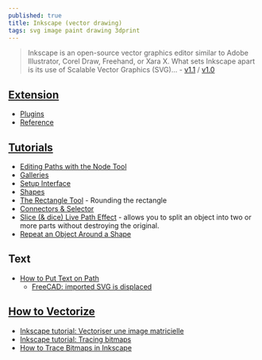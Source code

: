 ```yaml
---
published: true
title: Inkscape (vector drawing)
tags: svg image paint drawing 3dprint
---
```

> Inkscape is an open-source vector graphics editor similar to Adobe Illustrator, Corel Draw, Freehand, or Xara X. What sets Inkscape apart is its use of Scalable Vector Graphics (SVG)... - [v1.1](https://inkscape.org/news/2021/05/24/welcome-inkscape-11/) / [v1.0](https://inkscape.org/news/2020/05/04/introducing-inkscape-10/)

## [Extension](https://wiki.inkscape.org/wiki/index.php?title=Updating_your_Extension_for_1.0)
- [Plugins](https://inkscape.org/gallery/=extension/?page=1&)
- [Reference](https://wiki.inkscape.org/wiki/Extension_reference)

## [Tutorials](https://inkscape.org/learn/tutorials/)
- [Editing Paths with the Node Tool](https://inkscape-manuals.readthedocs.io/en/latest/editing-paths.html)
- [Galleries](https://wiki.inkscape.org/wiki/Galleries)
- [Setup Interface](https://www.youtube.com/watch?v=nGgKOB2php0)
- [Shapes](https://inkscape.org/doc/tutorials/shapes/tutorial-shapes.html)
- [The Rectangle Tool](https://www.tutorviacomputer.com/inkscape/inkscape-rectangle-tool/) - Rounding the rectangle
- [Connectors & Selector](https://inkscape.org/news/2021/05/24/welcome-inkscape-11/)
- [Slice (& dice) Live Path Effect](https://inkscape.org/news/2021/05/24/welcome-inkscape-11/) -  allows you to split an object into two or more parts without destroying the original.
- [Repeat an Object Around a Shape](https://www.youtube.com/watch?v=3jve45Z60iU)

## Text
- [How to Put Text on Path](https://www.youtube.com/watch?v=VwOYO9cAows)
	- [FreeCAD: imported SVG is displaced](https://stackoverflow.com/questions/59882289/freecad-imported-svg-is-displaced)

## [How to Vectorize](https://goinkscape.com/how-to-vectorize-in-inkscape/)
- [Inkscape tutorial: Vectoriser une image matricielle](https://inkscape.org/fr/doc/tutorials/tracing/tutorial-tracing.fr.html)
- [Inkscape tutorial: Tracing bitmaps](https://inkscape.org/doc/tutorials/tracing/tutorial-tracing.html)
- [How to Trace Bitmaps in Inkscape](https://www.norwegiancreations.com/2015/08/how-to-trace-bitmaps-in-inkscape/)

